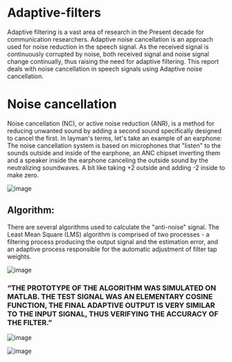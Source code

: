 # Adaptive-filters
Adaptive filtering is a vast area of research in the Present decade for communication researchers. Adaptive noise cancellation is an approach used for noise reduction in the speech signal. As the received signal is continuously corrupted by noise, both received signal and noise signal change continually, thus raising the need for adaptive filtering. This report deals with noise cancellation in speech signals using Adaptive noise cancellation.


# Noise cancellation

Noise cancellation (NC), or active noise reduction (ANR), is a method for reducing unwanted sound by adding a second sound specifically designed to cancel the first. In layman's terms, let's take an example of an earphone: The noise cancellation system is based on microphones that "listen" to the sounds outside and inside of the earphone, an ANC chipset inverting them and a speaker inside the earphone canceling the outside sound by the neutralizing soundwaves. A bit like taking +2 outside and adding -2 inside to make zero.

![image](https://user-images.githubusercontent.com/90281515/146786607-c13c66c5-e2c3-409a-8dbb-27e8f7351f88.png)



## Algorithm:

There are several algorithms used to calculate the "anti-noise" signal. The Least Mean Square (LMS) algorithm is comprised of two processes - a filtering process producing the output signal and the estimation error, and an adaptive process responsible for the automatic adjustment of filter tap weights.


![image](https://user-images.githubusercontent.com/90281515/146788807-233ebc1a-6321-42e7-8155-ae065254b182.png)



### “THE PROTOTYPE OF THE ALGORITHM WAS SIMULATED ON MATLAB. THE TEST SIGNAL WAS AN ELEMENTARY COSINE FUNCTION, THE FINAL  ADAPTIVE OUTPUT IS VERY SIMILAR TO THE INPUT SIGNAL, THUS VERIFYING THE ACCURACY OF THE FILTER.”



![image](https://user-images.githubusercontent.com/90281515/146786708-226ac46c-b0a2-4038-9d20-6558d93d8191.png)




![image](https://user-images.githubusercontent.com/90281515/146786727-fe0cf03a-7917-4528-ba17-ce4b62b1f9f0.png)



